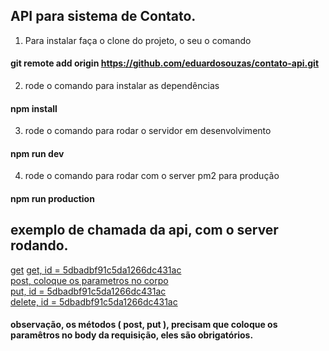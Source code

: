 ## API para sistema de Contato.

1. Para instalar faça o clone do projeto, o seu o comando 
#### git remote add origin https://github.com/eduardosouzas/contato-api.git 

2. rode o comando para instalar as dependências
#### npm install

3. rode o comando para rodar o servidor em desenvolvimento
#### npm run dev

4. rode o comando para rodar com o server pm2 para produção
#### npm run production


## exemplo de chamada da api, com o server rodando.

[get](http://localhost:3003/api/contato)
[get, id = 5dbadbf91c5da1266dc431ac](http://localhost:3003/api/5dbadbf91c5da1266dc431ac)  
[post, coloque os parametros no corpo](http://localhost:3003/api/contato)  
[put, id = 5dbadbf91c5da1266dc431ac](http://localhost:3003/api/5dbadbf91c5da1266dc431ac)  
[delete, id = 5dbadbf91c5da1266dc431ac](http://localhost:3003/api/5dbadbf91c5da1266dc431ac)  

#### observação, os métodos ( post, put ),  precisam que coloque os paramêtros no body da requisição, eles são obrigatórios.